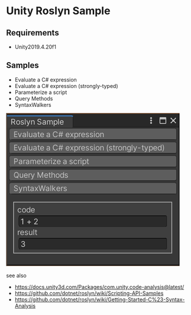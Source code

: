 # Unity Roslyn Sample

## Requirements

- Unity2019.4.20f1

## Samples

- Evaluate a C# expression
- Evaluate a C# expression (strongly-typed)
- Parameterize a script
- Query Methods
- SyntaxWalkers

![screenshot](screenshot.png)

see also

- https://docs.unity3d.com/Packages/com.unity.code-analysis@latest/
- https://github.com/dotnet/roslyn/wiki/Scripting-API-Samples
- https://github.com/dotnet/roslyn/wiki/Getting-Started-C%23-Syntax-Analysis
